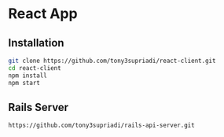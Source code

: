# React App

## Installation

```bash
git clone https://github.com/tony3supriadi/react-client.git
cd react-client
npm install
npm start
```

## Rails Server

`https://github.com/tony3supriadi/rails-api-server.git`